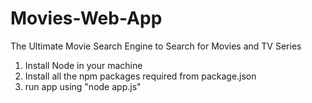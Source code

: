 # Movies-Web-App
The Ultimate Movie Search Engine to Search for Movies and TV Series

1. Install Node in your machine
2. Install all the npm packages required from package.json
3. run app using "node app.js" 
